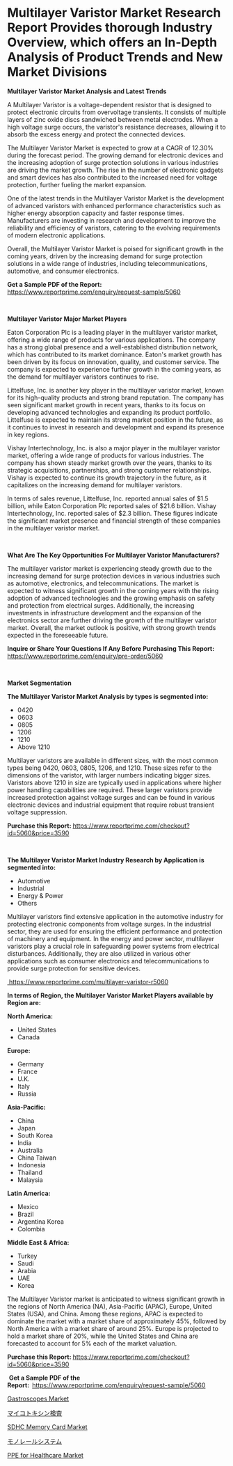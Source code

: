 <p><h1>Multilayer Varistor Market Research Report Provides thorough Industry Overview, which offers an In-Depth Analysis of Product Trends and New Market Divisions</h1></p><p><strong>Multilayer Varistor Market Analysis and Latest Trends</strong></p>
<p><p>A Multilayer Varistor is a voltage-dependent resistor that is designed to protect electronic circuits from overvoltage transients. It consists of multiple layers of zinc oxide discs sandwiched between metal electrodes. When a high voltage surge occurs, the varistor's resistance decreases, allowing it to absorb the excess energy and protect the connected devices.</p><p>The Multilayer Varistor Market is expected to grow at a CAGR of 12.30% during the forecast period. The growing demand for electronic devices and the increasing adoption of surge protection solutions in various industries are driving the market growth. The rise in the number of electronic gadgets and smart devices has also contributed to the increased need for voltage protection, further fueling the market expansion.</p><p>One of the latest trends in the Multilayer Varistor Market is the development of advanced varistors with enhanced performance characteristics such as higher energy absorption capacity and faster response times. Manufacturers are investing in research and development to improve the reliability and efficiency of varistors, catering to the evolving requirements of modern electronic applications.</p><p>Overall, the Multilayer Varistor Market is poised for significant growth in the coming years, driven by the increasing demand for surge protection solutions in a wide range of industries, including telecommunications, automotive, and consumer electronics.</p></p>
<p><strong>Get a Sample PDF of the Report:&nbsp;</strong> <a href="https://www.reportprime.com/enquiry/request-sample/5060">https://www.reportprime.com/enquiry/request-sample/5060</a></p>
<p>&nbsp;</p>
<p><strong>Multilayer Varistor Major Market Players</strong></p>
<p><p>Eaton Corporation Plc is a leading player in the multilayer varistor market, offering a wide range of products for various applications. The company has a strong global presence and a well-established distribution network, which has contributed to its market dominance. Eaton's market growth has been driven by its focus on innovation, quality, and customer service. The company is expected to experience further growth in the coming years, as the demand for multilayer varistors continues to rise.</p><p>Littelfuse, Inc. is another key player in the multilayer varistor market, known for its high-quality products and strong brand reputation. The company has seen significant market growth in recent years, thanks to its focus on developing advanced technologies and expanding its product portfolio. Littelfuse is expected to maintain its strong market position in the future, as it continues to invest in research and development and expand its presence in key regions.</p><p>Vishay Intertechnology, Inc. is also a major player in the multilayer varistor market, offering a wide range of products for various industries. The company has shown steady market growth over the years, thanks to its strategic acquisitions, partnerships, and strong customer relationships. Vishay is expected to continue its growth trajectory in the future, as it capitalizes on the increasing demand for multilayer varistors.</p><p>In terms of sales revenue, Littelfuse, Inc. reported annual sales of $1.5 billion, while Eaton Corporation Plc reported sales of $21.6 billion. Vishay Intertechnology, Inc. reported sales of $2.3 billion. These figures indicate the significant market presence and financial strength of these companies in the multilayer varistor market.</p></p>
<p>&nbsp;</p>
<p><strong>What Are The Key Opportunities For Multilayer Varistor Manufacturers?</strong></p>
<p><p>The multilayer varistor market is experiencing steady growth due to the increasing demand for surge protection devices in various industries such as automotive, electronics, and telecommunications. The market is expected to witness significant growth in the coming years with the rising adoption of advanced technologies and the growing emphasis on safety and protection from electrical surges. Additionally, the increasing investments in infrastructure development and the expansion of the electronics sector are further driving the growth of the multilayer varistor market. Overall, the market outlook is positive, with strong growth trends expected in the foreseeable future.</p></p>
<p><strong>Inquire or Share Your Questions If Any Before Purchasing This Report:</strong> <a href="https://www.reportprime.com/enquiry/pre-order/5060">https://www.reportprime.com/enquiry/pre-order/5060</a></p>
<p>&nbsp;</p>
<p><strong>Market Segmentation</strong></p>
<p><strong>The Multilayer Varistor Market Analysis by types is segmented into:</strong></p>
<p><ul><li>0420</li><li>0603</li><li>0805</li><li>1206</li><li>1210</li><li>Above 1210</li></ul></p>
<p><p>Multilayer varistors are available in different sizes, with the most common types being 0420, 0603, 0805, 1206, and 1210. These sizes refer to the dimensions of the varistor, with larger numbers indicating bigger sizes. Varistors above 1210 in size are typically used in applications where higher power handling capabilities are required. These larger varistors provide increased protection against voltage surges and can be found in various electronic devices and industrial equipment that require robust transient voltage suppression.</p></p>
<p><strong>Purchase this Report:&nbsp;</strong><a href="https://www.reportprime.com/checkout?id=5060&price=3590">https://www.reportprime.com/checkout?id=5060&price=3590</a></p>
<p>&nbsp;</p>
<p><strong>The Multilayer Varistor Market Industry Research by Application is segmented into:</strong></p>
<p><ul><li>Automotive</li><li>Industrial</li><li>Energy & Power</li><li>Others</li></ul></p>
<p><p>Multilayer varistors find extensive application in the automotive industry for protecting electronic components from voltage surges. In the industrial sector, they are used for ensuring the efficient performance and protection of machinery and equipment. In the energy and power sector, multilayer varistors play a crucial role in safeguarding power systems from electrical disturbances. Additionally, they are also utilized in various other applications such as consumer electronics and telecommunications to provide surge protection for sensitive devices.</p></p>
<p><a href="https://www.reportprime.com/multilayer-varistor-r5060">&nbsp;https://www.reportprime.com/multilayer-varistor-r5060</a></p>
<p><strong>In terms of Region, the Multilayer Varistor Market Players available by Region are:</strong></p>
<p>
    <p> <strong> North America: </strong>
        <ul>
            <li>United States</li>
            <li>Canada</li>
        </ul>
        </p> 
    <p> <strong> Europe: </strong>
        <ul>
            <li>Germany</li>
            <li>France</li>
            <li>U.K.</li>
            <li>Italy</li>
            <li>Russia</li>
        </ul>
        </p> 
    <p> <strong> Asia-Pacific: </strong>
        <ul>
            <li>China</li>
            <li>Japan</li>
            <li>South Korea</li>
            <li>India</li>
            <li>Australia</li>
            <li>China Taiwan</li>
            <li>Indonesia</li>
            <li>Thailand</li>
            <li>Malaysia</li>
        </ul>
        </p> 
    <p> <strong> Latin America: </strong>
        <ul>
            <li>Mexico</li>
            <li>Brazil</li>
            <li>Argentina Korea</li>
            <li>Colombia</li>
        </ul>
        </p> 
    <p> <strong> Middle East & Africa: </strong>
        <ul>
            <li>Turkey</li>
            <li>Saudi</li>
            <li>Arabia</li>
            <li>UAE</li>
            <li>Korea</li>
        </ul>
    </p>
    </p>
<p><p>The Multilayer Varistor market is anticipated to witness significant growth in the regions of North America (NA), Asia-Pacific (APAC), Europe, United States (USA), and China. Among these regions, APAC is expected to dominate the market with a market share of approximately 45%, followed by North America with a market share of around 25%. Europe is projected to hold a market share of 20%, while the United States and China are forecasted to account for 5% each of the market valuation.</p></p>
<p><strong>Purchase this Report: </strong><a href="https://www.reportprime.com/checkout?id=5060&price=3590">https://www.reportprime.com/checkout?id=5060&price=3590</a></p>
<p>&nbsp;<strong>Get a Sample PDF of the Report:&nbsp;&nbsp;</strong><a href="https://www.reportprime.com/enquiry/request-sample/5060">https://www.reportprime.com/enquiry/request-sample/5060</a></p>
<p><strong></strong></p>
<p><p><a href="https://medium.com/@gerkabranch5/gastroscopes-market-research-report-includes-analysis-on-market-size-share-and-growth-rate-at-11-378ff69ca847">Gastroscopes Market</a></p><p><a href="https://medium.com/@narcisoferry/2024%E5%B9%B4%E3%81%8B%E3%82%892031%E5%B9%B4%E3%81%BE%E3%81%A7%E3%81%AE%E3%83%9E%E3%82%A4%E3%82%B3%E3%83%88%E3%82%AD%E3%82%B7%E3%83%B3%E6%A4%9C%E6%9F%BB%E5%B8%82%E5%A0%B4%E3%82%B7%E3%82%A7%E3%82%A2%E3%81%A8%E7%AB%B6%E4%BA%89%E3%81%AE%E6%99%AF%E8%A6%B3%E3%81%AB%E9%96%A2%E3%81%99%E3%82%8B%E6%B4%9E%E5%AF%9F-fc32251c2bb8">マイコトキシン検査</a></p><p><a href="https://github.com/faniayasa/Market-Research-Report-List-2/blob/main/sdhc-memory-card-market.md">SDHC Memory Card Market</a></p><p><a href="https://medium.com/@qarpaiop35/%E3%83%A2%E3%83%8E%E3%83%AC%E3%83%BC%E3%83%AB%E3%82%B7%E3%82%B9%E3%83%86%E3%83%A0%E5%B8%82%E5%A0%B4%E3%81%AE%E8%A9%B3%E7%B4%B0%E3%81%AA%E8%AA%BF%E6%9F%BB-%E3%83%88%E3%83%AC%E3%83%B3%E3%83%89-%E5%B8%82%E5%A0%B4%E3%82%BB%E3%82%B0%E3%83%A1%E3%83%B3%E3%83%86%E3%83%BC%E3%82%B7%E3%83%A7%E3%83%B3-%E7%AB%B6%E4%BA%89%E5%88%86%E6%9E%90-e62371abe957">モノレールシステム</a></p><p><a href="https://medium.com/@kimwalker1923/ppe-for-healthcare-market-outlook-and-forecast-from-2024-to-2031-a5cda535ae3f">PPE for Healthcare Market</a></p></p>